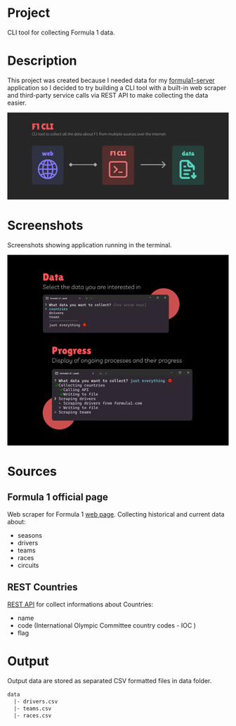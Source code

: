 # Project

CLI tool for collecting Formula 1 data.

# Description

This project was created because I needed data for my [formula1-server](https://github.com/simecek-m/formula1-server) application so I decided to try building a CLI tool with a built-in web scraper and third-party service calls via REST API to make collecting the data easier.

![formula1-data schema](./preview/preview.png)

# Screenshots

Screenshots showing application running in the terminal.

![screenshots](/preview/screenshots.png)

# Sources

## Formula 1 official page

Web scraper for Formula 1 [web page](https://www.formula1.com/). Collecting historical and current data about:

- seasons
- drivers
- teams
- races
- circuits

## REST Countries

[REST API](https://restcountries.com/) for collect informations about Countries:

- name
- code (International Olympic Committee country codes - IOC )
- flag

# Output

Output data are stored as separated CSV formatted files in data folder.

    data
      |- drivers.csv
      |- teams.csv
      |- races.csv
